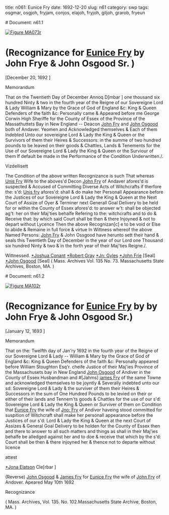 title: n061: Eunice Fry
date: 1692-12-20
slug: n61
category: swp
tags: osgmar, osgjoh, fryjam, conjos, elajoh, fryjoh, giljoh, grarob, fryeun


<div markdown class="doc" id="n61.1"># Document: n61.1

[![Figure MA073r](archives/MA135/small/MA073r.jpg)](archives/MA135/large/MA073r.jpg)

# (Recognizance for [Eunice Fry](/tag/fryeun.html) by John Frye & John Osgood Sr. )

[December 20, 1692 ]

Memorandum 

That on the Twentieth Day of December Annoq D[mbar ] one thousand six hundred Ninty & two in the fourth year of the Reigne of our Sovereigne Lord & Lady William & Mary by the Grace of God of England &c: King & Queen Defenders of the faith &c: Personally came & Appeared before me George Corwin High Sheriffe for the County of Essex of the Province of the Massathuttets Bay in New England -- Deacon [John Fry](/tag/fryjoh.html) and [John Osgood](/tag/osgjoh.html) both of Andaver. Yeomen and Acknowledged themselves & Each of them Indebted Unto our sovereigne Lord & Lady the King & Queen or the Survivors of them their Heires & Successors: in the summe of two hundred pounds to be leaved on their goods & Chattles, Lands & Tenements for the Use of our Sovereigne Lord & Lady the King & Queen or the Surviour of them If default be made in the Performance of the Condition Underwritten./.

Vizdellisett 

The Condition of the above written Recognizance is such That whereas [Unis Fry](/tag/fryeun.html) Wife to the aboves'd Decon [John Fry](/tag/fryjoh.html) of Andaver afores'd is suspected & Accused of Committing Diverse Acts of Witchcrafts if therfore the: s'd: [Unis fry](/tag/fryeun.html) afores'd: shall & do make her Personall Appearance before the Justices of our Sovereigne Lord & Lady the King & Queen at the Next Court of Assize of Oyer & Terminer next Generall Goal Delivery to be held for or within the County of Essex afores'd: to answer w't: shall be objected ag't: her on their Maj'ties behalfe Refering to the: witchcrafts and to do & Receive that: by which said Court shall be then & there Injoyned &  not to depart without Lycence Then the above Recognizan[c] e to be void or Else to abide & Remaine in full force & virtue In Wittness whereof the above Named Persons: [John Fry](/tag/fryjoh.html) & John Ossgood have herunto sett their hand & seals this Twentieth Day of December in the year of our Lord one Thousand six hundred Ninty & two & in the forth year of their Maj'ties Reigne./.

Wittnessed. 
[*Joshua Conant](/tag/conjos.html) [*Robert Gray](/tag/grarob.html) [*Jn: Gyles](/tag/giljoh.html) [*John Frie](/tag/fryjoh.html) [Seal] [*John Osgood](/tag/osgjoh.html) [Seal] ( Mass. Archives Vol. 135 No. 73. Massachusetts State Archives, Boston, MA. )</div><div markdown class="doc" id="n61.2"># Document: n61.2

[![Figure MA102r](archives/MA135/small/MA102r.jpg)](archives/MA135/large/MA102r.jpg)

# (Recognizance for [Eunice Fry](/tag/fryeun.html) by by John Frye & John Osgood Sr.)

[January 12, 1693 ]

Memorandum 

That on the: Twelfth day of Jan'ry 1692 in the fourth year of the Reigne of our Sovereigne Lord & Lady -- William & Mary by the Grace of God of England &c: King & Queen Defenders of the faith &c: Personally appeared before William Stoughton Esq'r. cheife Justice of their Maj'ies Province of the Massachusets bay in New England [John Osgood](/tag/osgjoh.html) of Andiver in the County of Essex Husbandman and #[Jahms] [james Fry](/tag/fryjam.html) of the same Towne and acknowledged themselves to be joyntly & Severally indebted unto our sd: Sovereigne Lord & Lady & the surviver of them their Heires & Successors in the sum of One Hundred Pounds to be levied on their or either of their lands and Tennem'ts goods & Chattles for the use of our s'd: Sovereigne Lord & Lady the King & Queen or Surviver of them on Condition that [Eunice Fry](/tag/fryeun.html) the wife of [Jno: Fry](/tag/fryjoh.html) of Andivor haveing stood committed for suspition of Witchcraft shall make her personall appearance before the Justices of our s'd: Lord & Lady the King & Queen at the next Court of Assizes & General Goal Delivery to be holden for the County of Essex then and there to answer to all such matters and things as shall in their Maj'ies behalfe be alledged against her and to doe & receive that which by the s'd: Court shall  be then & there injoyned her & thence not to departe without licence

attest 

[*Jona Elatson](/tag/elajoh.html) Cle[rbar ]

(Reverse) [John Osgood](/tag/osgjoh.html) & [James Fry](/tag/fryjam.html) for [Eunice Fry](/tag/fryeun.html) the wife of [John Fry](/tag/fryjoh.html) of Andover. Apeared May 10th 1692

Recognizance 

( Mass. Archives, Vol. 135. No. 102.Massachusetts State Archive, Boston, MA. )
</div>